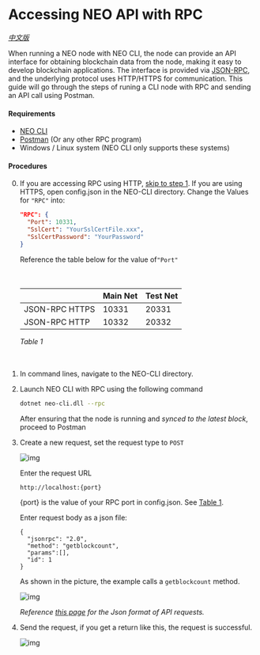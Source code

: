 # Accessing NEO API with RPC
*[中文版](如何成为共识节点Part2%20-%20进行投票.md)*

When running a NEO node with NEO CLI, the node can provide an API interface for obtaining blockchain data from the node, making it easy to develop blockchain applications. The interface is provided via [JSON-RPC](http://wiki.geekdream.com/Specification/json-rpc_2.0.html), and the underlying protocol uses HTTP/HTTPS for communication. This guide will go through the steps of runing a CLI node with RPC and sending an API call using Postman. 

#### Requirements

- [NEO CLI](https://github.com/neo-project/neo-cli/releases)
- [Postman](https://www.getpostman.com/apps) (Or any other RPC program)
- Windows / Linux system (NEO CLI only supports these systems)

#### Procedures

0. If you are accessing RPC using HTTP, <a href="#step1">skip to step 1</a>. If you are using HTTPS, open config.json in the NEO-CLI directory. Change the Values for `"RPC"` into: 

      ```json
      "RPC": {
        "Port": 10331,
        "SslCert": "YourSslCertFile.xxx",
        "SslCertPassword": "YourPassword"
      }
      ```


   Reference the table below for the value of`"Port"`
   
   <a name="table1">　</a>

   |                | Main Net | Test Net |
   | -------------- | -------- | -------- |
   | JSON-RPC HTTPS | 10331    | 20331    |
   | JSON-RPC HTTP  | 10332    | 20332    |

   *Table 1*
   
<a name="step1">　</a>
1. In command lines, navigate to the NEO-CLI directory.

2. Launch NEO CLI with RPC using the following command

   ```bash
   dotnet neo-cli.dll --rpc
   ```
   After ensuring that the node is running and *synced to the latest block*, proceed to Postman

3. Create a new request, set the request type to `POST`

   ![img](img/Postman1.png)

   Enter the request URL

   ```
   http://localhost:{port}
   ```

   {port} is the value of your RPC port in config.json. See <a href="#table1">Table 1</a>. 

   Enter request body as a json file: 

   ```
   {
     "jsonrpc": "2.0",
     "method": "getblockcount",
     "params":[],
     "id": 1
   }
   ```

   As shown in the picture, the example calls a `getblockcount` method. 

   ![img](img/Postman2.png)

   *Reference [this page](http://docs.neo.org/en-us/node/cli/apigen.html) for the Json format of API requests.*

4. Send the request, if you get a return like this, the request is successful. 

   ![img](img/Postman3.png)
